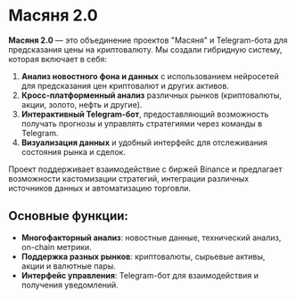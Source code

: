 # Масяня 2.0

**Масяня 2.0** — это объединение проектов "Масяня" и Telegram-бота для предсказания цены на криптовалюту. Мы создали гибридную систему, которая включает в себя:

1. **Анализ новостного фона и данных** с использованием нейросетей для предсказания цен криптовалют и других активов.
2. **Кросс-платформенный анализ** различных рынков (криптовалюты, акции, золото, нефть и другие).
3. **Интерактивный Telegram-бот**, предоставляющий возможность получать прогнозы и управлять стратегиями через команды в Telegram.
4. **Визуализация данных** и удобный интерфейс для отслеживания состояния рынка и сделок.

Проект поддерживает взаимодействие с биржей Binance и предлагает возможности кастомизации стратегий, интеграции различных источников данных и автоматизацию торговли.

## Основные функции:
- **Многофакторный анализ**: новостные данные, технический анализ, on-chain метрики.
- **Поддержка разных рынков**: криптовалюты, сырьевые активы, акции и валютные пары.
- **Интерфейс управления**: Telegram-бот для взаимодействия и получения уведомлений.

